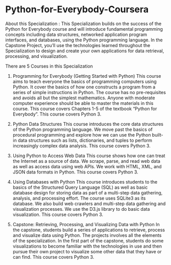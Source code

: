 # Python-for-Everybody-Coursera

About this Specialization : This Specialization builds on the success of the Python for Everybody course and will introduce fundamental programming concepts including data structures, networked application program interfaces, and databases, using the Python programming language. In the Capstone Project, you’ll use the technologies learned throughout the Specialization to design and create your own  applications for data retrieval, processing, and visualization.

There are 5 Courses in this Specialization

1. Programming for Everybody (Getting Started with Python)
This course aims to teach everyone the basics of programming computers using Python. It cover the basics of how one constructs a program from a series of simple instructions in Python.  The course has no pre-requisites and avoids all but the simplest mathematics. Anyone with moderate computer experience should be able to master the materials in this course. This course covers Chapters 1-5 of the textbook “Python for Everybody”. This course covers Python 3.

2. Python Data Structures
This course introduces the core data structures of the Python programming language. We move past the basics of procedural programming and explore how we can use the Python built-in data structures such as lists, dictionaries, and tuples to perform increasingly complex data analysis. This course covers Python 3.

3. Using Python to Access Web Data
This course shows how one can treat the Internet as a source of data.  We scrape, parse, and read web data as well as access data using web APIs.  We work with HTML, XML, and JSON data formats in Python. This course covers Python 3.

4. Using Databases with Python
This course introduces students to the basics of the Structured Query Language (SQL) as well as basic database design for storing data as part of a multi-step data gathering, analysis, and processing effort.  The course uses SQLite3 as its database.  We also build web crawlers and multi-step data gathering and visualization processes.  We use the D3.js library to do basic data visualization. This course covers Python 3.

5. Capstone: Retrieving, Processing, and Visualizing Data with Python
In the capstone, students build a series of applications to retrieve, process and visualize data using Python.   The projects involves all the elements of the specialization.  In the first part of the capstone, students do some visualizations to become familiar with the technologies in use and then pursue their own project to visualize some other data that they have or can find. This course covers Python 3.
